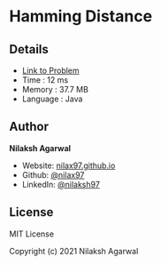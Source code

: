 # Hamming Distance


## Details

* [Link to Problem](https://leetcode.com/problems/hamming-distance/)
* Time : 12 ms
* Memory : 37.7 MB
* Language : Java

## Author

**Nilaksh Agarwal**

* Website: [nilax97.github.io](https://nilax97.github.io/)
* Github: [@nilax97](https://github.com/nilax97)
* LinkedIn: [@nilaksh97](https://linkedin.com/in/nilaksh97)

## License

MIT License

Copyright (c) 2021 Nilaksh Agarwal
